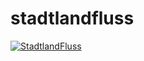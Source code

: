 # stadtlandfluss
[![StadtlandFluss](http://fs2.directupload.net/images/150227/mdjvbl4j.png)](http://stadtlandflussduell.herokuapp.com)